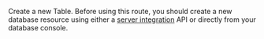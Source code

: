 Create a new Table. Before using this route, you should create a new database resource using either a [server integration](https://appwrite.io/docs/references/cloud/server-dart/tablesDB#createTable) API or directly from your database console.